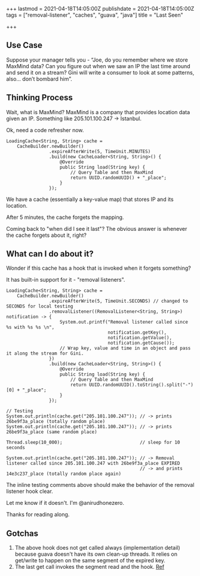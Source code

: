 +++
lastmod = 2021-04-18T14:05:00Z
publishdate = 2021-04-18T14:05:00Z
tags = ["removal-listener", "caches", "guava", "java"]
title = "Last Seen"

+++
## Use Case

Suppose your manager tells you - “Joe, do you remember where we store MaxMind data? Can you figure out when we saw an IP the last time around and send it on a stream? Gini will write a consumer to look at some patterns, also... don’t bombard him”.

## Thinking Process

Wait, what is MaxMind? MaxMind is a company that provides location data given an IP. Something like 205.101.100.247 -> Istanbul.

Ok, need a code refresher now.

    LoadingCache<String, String> cache =
        CacheBuilder.newBuilder()
                    .expireAfterWrite(5, TimeUnit.MINUTES)
                    .build(new CacheLoader<String, String>() {
                        @Override
                        public String load(String key) {
                            // Query Table and then MaxMind
                            return UUID.randomUUID() + "_place";
                        }
                    });

We have a cache (essentially a key-value map) that stores IP and its location.

After 5 minutes, the cache forgets the mapping.

Coming back to "when did I see it last"? The obvious answer is whenever the cache forgets about it, right?

## What can I do about it?

Wonder if this cache has a hook that is invoked when it forgets something?

It has built-in support for it - "removal listeners".

    LoadingCache<String, String> cache =
        CacheBuilder.newBuilder()
                    .expireAfterWrite(5, TimeUnit.SECONDS) // changed to SECONDS for local testing
                    .removalListener((RemovalListener<String, String>) notification -> {
                        System.out.printf("Removal listener called since %s with %s %s \n", 
                                          notification.getKey(), 
                                          notification.getValue(), 
                                          notification.getCause());
                        // Wrap key, value and time in an object and pass it along the stream for Gini.
                    })
                    .build(new CacheLoader<String, String>() {
                        @Override
                        public String load(String key) {
                            // Query Table and then MaxMind
                            return UUID.randomUUID().toString().split("-")[0] + "_place";
                        }
                    });
    
    // Testing
    System.out.println(cache.get("205.101.100.247")); // -> prints 26be9f3a_place (totally random place)
    System.out.println(cache.get("205.101.100.247")); // -> prints 26be9f3a_place (same random place)
    
    Thread.sleep(10_000);                             // sleep for 10 seconds
    
    System.out.println(cache.get("205.101.100.247")); // -> Removal listener called since 205.101.100.247 with 26be9f3a_place EXPIRED
                                                      // -> and prints 14e3c237_place (totally random place again)

The inline testing comments above should make the behavior of the removal listener hook clear.

Let me know if it doesn't. I'm @anirudhonezero.

Thanks for reading along.

## Gotchas

1. The above hook does not get called always (implementation detail) because guava doesn't have its own clean-up threads. It relies on get/write to happen on the same segment of the expired key.
2. The last get call invokes the segment read and the hook. [Ref]()